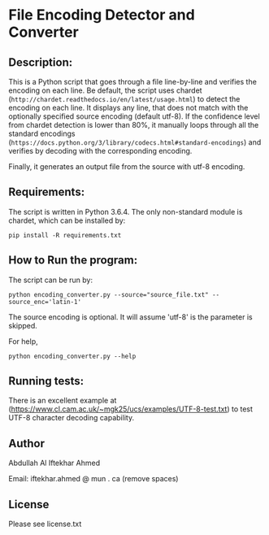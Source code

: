 # File Encoding Detector and Converter

## Description:

This is a Python script that goes through a file line-by-line and verifies the encoding on each line. Be default, the script uses chardet (`http://chardet.readthedocs.io/en/latest/usage.html`) to detect the encoding on each line. It displays any line, that does not match with the optionally specified source encoding (default utf-8). If the confidence level from chardet detection is lower than 80%, it manually loops through all the standard encodings (`https://docs.python.org/3/library/codecs.html#standard-encodings`) and verifies by decoding with the corresponding encoding.

Finally, it generates an output file from the source with utf-8 encoding. 
 
## Requirements:

The script is written in Python 3.6.4. The only non-standard module is chardet, which can be installed by:

```
pip install -R requirements.txt
```

## How to Run the program:

The script can be run by:

```
python encoding_converter.py --source="source_file.txt" --source_enc='latin-1'
```

The source encoding is optional. It will assume 'utf-8' is the parameter is skipped. 

For help,
```
python encoding_converter.py --help
```

## Running tests:

There is an excellent example at (https://www.cl.cam.ac.uk/~mgk25/ucs/examples/UTF-8-test.txt) to test UTF-8 character decoding capability. 

## Author
Abdullah Al Iftekhar Ahmed

Email: iftekhar.ahmed @ mun . ca (remove spaces)

## License
Please see license.txt
 